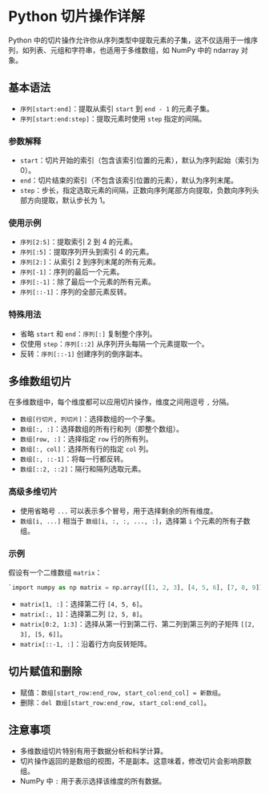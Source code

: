 # Python 切片操作详解

Python 中的切片操作允许你从序列类型中提取元素的子集，这不仅适用于一维序列，如列表、元组和字符串，也适用于多维数组，如 NumPy 中的 ndarray 对象。

## 基本语法

- `序列[start:end]`：提取从索引 `start` 到 `end - 1` 的元素子集。
- `序列[start:end:step]`：提取元素时使用 `step` 指定的间隔。

### 参数解释

- `start`：切片开始的索引（包含该索引位置的元素），默认为序列起始（索引为 0）。
- `end`：切片结束的索引（不包含该索引位置的元素），默认为序列末尾。
- `step`：步长，指定选取元素的间隔，正数向序列尾部方向提取，负数向序列头部方向提取，默认步长为 1。

### 使用示例

- `序列[2:5]`：提取索引 2 到 4 的元素。
- `序列[:5]`：提取序列开头到索引 4 的元素。
- `序列[2:]`：从索引 2 到序列末尾的所有元素。
- `序列[-1]`：序列的最后一个元素。
- `序列[:-1]`：除了最后一个元素的所有元素。
- `序列[::-1]`：序列的全部元素反转。

### 特殊用法

- 省略 `start` 和 `end`：`序列[:]` 复制整个序列。
- 仅使用 `step`：`序列[::2]` 从序列开头每隔一个元素提取一个。
- 反转：`序列[::-1]` 创建序列的倒序副本。

## 多维数组切片

在多维数组中，每个维度都可以应用切片操作，维度之间用逗号 `,` 分隔。

- `数组[行切片, 列切片]`：选择数组的一个子集。
- `数组[:, :]`：选择数组的所有行和列（即整个数组）。
- `数组[row, :]`：选择指定 `row` 行的所有列。
- `数组[:, col]`：选择所有行的指定 `col` 列。
- `数组[:, ::-1]`：将每一行都反转。
- `数组[::2, ::2]`：隔行和隔列选取元素。

### 高级多维切片

- 使用省略号 `...` 可以表示多个冒号，用于选择剩余的所有维度。
- `数组[i, ...]` 相当于 `数组[i, :, :, ..., :]`，选择第 `i` 个元素的所有子数组。

### 示例

假设有一个二维数组 `matrix`：


```python
`import numpy as np matrix = np.array([[1, 2, 3], [4, 5, 6], [7, 8, 9]])`
```

- `matrix[1, :]`：选择第二行 `[4, 5, 6]`。
- `matrix[:, 1]`：选择第二列 `[2, 5, 8]`。
- `matrix[0:2, 1:3]`：选择从第一行到第二行、第二列到第三列的子矩阵 `[[2, 3], [5, 6]]`。
- `matrix[::-1, :]`：沿着行方向反转矩阵。

## 切片赋值和删除

- 赋值：`数组[start_row:end_row, start_col:end_col] = 新数组`。
- 删除：`del 数组[start_row:end_row, start_col:end_col]`。

## 注意事项

- 多维数组切片特别有用于数据分析和科学计算。
- 切片操作返回的是数组的视图，不是副本。这意味着，修改切片会影响原数组。
- NumPy 中 `:` 用于表示选择该维度的所有数据。